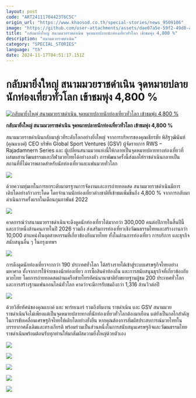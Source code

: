 ```yaml
---
layout: post
code: "ART24111704423T6C5C"
origin_url: "https://www.khaosod.co.th/special-stories/news_9509106"
image: "https://github.com/user-attachments/assets/dae07a5e-59f2-49d8-a206-886366386ff9"
title: "กลับมายิ่งใหญ่ สนามมวยราชดำเนิน จุดหมายปลายนักท่องเที่ยวทั่วโลก เข้าชมพุ่ง 4,800 %"
description: "สนามมวยราชดำเนิน"
category: "SPECIAL_STORIES"
language: "th"
date: 2024-11-17T04:51:17.151Z
---
```


# กลับมายิ่งใหญ่ สนามมวยราชดำเนิน จุดหมายปลายนักท่องเที่ยวทั่วโลก เข้าชมพุ่ง 4,800 %

[![กลับมายิ่งใหญ่ สนามมวยราชดำเนิน จุดหมายปลายนักท่องเที่ยวทั่วโลก เข้าชมพุ่ง 4,800 %](https://www.khaosod.co.th/wpapp/uploads/2024/11/514455445.jpg "กลับมายิ่งใหญ่ สนามมวยราชดำเนิน จุดหมายปลายนักท่องเที่ยวทั่วโลก เข้าชมพุ่ง 4,800 %")](https://www.khaosod.co.th/wpapp/uploads/2024/11/514455445.jpg)

**กลับมายิ่งใหญ่ สนามมวยราชดำเนิน จุดหมายปลายนักท่องเที่ยวทั่วโลก เข้าชมพุ่ง 4,800 %**

สนามมวยราชดำเนินกลับมาสู่เวทีระดับโลกอย่างยิ่งใหญ่ จากการบริหารของคุณเธียรชัย พิสิฐวุฒินันท์ (คุณแบงค์) CEO บริษัท Global Sport Ventures (GSV) ผู้จัดรายการ RWS – Rajadamnern Series และ ผู้เปลี่ยนสนามมวยแห่งนี้ให้กลายเป็นจุดหมายปลายทางท่องเที่ยวที่ผสมผสานวัฒนธรรมและกีฬามวยไทยได้อย่างลงตัว การพัฒนาครั้งนี้ส่งผลให้ราชดำเนินกลายเป็นสถานที่ที่ไม่ควรพลาดสำหรับนักท่องเที่ยวและแฟนมวยทั่วโลก

[![](https://www.khaosod.co.th/wpapp/uploads/2024/11/c4c4745b-220c-4333-963f-eaa6e7f82ea5.jpg)](https://www.khaosod.co.th/wpapp/uploads/2024/11/c4c4745b-220c-4333-963f-eaa6e7f82ea5.jpg)

ด้วยความทุ่มเทในการยกระดับมาตรฐานการจัดงานและการถ่ายทอดสด สนามมวยราชดำเนินมีการเติบโตอย่างก้าวกระโดด โดยจำนวนนักท่องเที่ยวต่างชาติที่เข้าชมเพิ่มขึ้นถึง 4,800 % จากการกลับมาดำเนินการครั้งแรกในเดือนกุมภาพันธ์ 2022

[![](https://www.khaosod.co.th/wpapp/uploads/2024/11/ba961137-79ca-4e94-9a0f-581062df71b1.jpg)](https://www.khaosod.co.th/wpapp/uploads/2024/11/ba961137-79ca-4e94-9a0f-581062df71b1.jpg)

คาดการณ์ว่าสนามมวยราชดำเนินจะดึงดูดนักท่องเที่ยวได้มากกว่า 300,000 คนต่อปีภายในสิ้นปีนี้ และกว่าหนึ่งล้านคนภายในปี 2026 รวมถึง ส่งเสริมการท่องเที่ยวเชิงวัฒนธรรมไทยและสร้างงานกว่า 10,000 ตำแหน่งในอุตสาหกรรมที่เกี่ยวข้องกับมวยไทย ทั้งในด้านการท่องเที่ยว การบริการ และธุรกิจสนับสนุนอื่น ๆ ในกรุงเทพฯ

[![](https://www.khaosod.co.th/wpapp/uploads/2024/11/ae284f0f-24e4-430e-ae3b-cea353ace869.jpg)](https://www.khaosod.co.th/wpapp/uploads/2024/11/ae284f0f-24e4-430e-ae3b-cea353ace869.jpg)

การดึงดูดนักท่องเที่ยวจากกว่า 190 ประเทศทั่วโลก ได้สร้างรายได้เข้าสู่ระบบเศรษฐกิจไทยอย่างมหาศาล ทั้งจากการใช้จ่ายของนักท่องเที่ยว การซื้อสินค้าท้องถิ่น และการสนับสนุนธุรกิจที่เกี่ยวข้องกับมวยไทย โดยการถ่ายทอดสดผ่านเครือข่ายโทรทัศน์นานาชาติยังขยายฐานผู้ชม 200 ประเทศทั่วโลกและการสร้างฐานแฟนออนไลน์ทั่วโลก คาดว่าจะมีการรับชมถึงกว่า 1,316 ล้านวิวต่อปี

[![](https://www.khaosod.co.th/wpapp/uploads/2024/11/252de79b-43b8-411f-85af-e5fd9e4c327c.jpg)](https://www.khaosod.co.th/wpapp/uploads/2024/11/252de79b-43b8-411f-85af-e5fd9e4c327c.jpg)

ด้วยวิสัยทัศน์ของคุณแบงค์ และ พาร์ทเนอร์ รวมถึงทีมงาน ราชดำเนิน และ GSV สนามมวยราชดำเนินจึงไม่เพียงแต่เป็นจุดหมายปลายทางที่นักท่องเที่ยวทั่วโลกต้องมาเยือน แต่ยังเป็นกลไกสำคัญในการขับเคลื่อนเศรษฐกิจไทยให้เติบโตอย่างยั่งยืน หากคุณต้องการสัมผัสประสบการณ์มวยไทยในบรรยากาศดั้งเดิมและทรงเกียรติ พร้อมร่วมเป็นส่วนหนึ่งในการสนับสนุนเศรษฐกิจและวัฒนธรรมไทย ราชดำเนินพร้อมต้อนรับทุกท่านให้มาสัมผัสความยิ่งใหญ่ด้วยตัวเอง

[![](https://www.khaosod.co.th/wpapp/uploads/2024/11/67aa54bf-496f-4648-914a-451f3a11e705.jpg)](https://www.khaosod.co.th/wpapp/uploads/2024/11/67aa54bf-496f-4648-914a-451f3a11e705.jpg)

[![](https://www.khaosod.co.th/wpapp/uploads/2024/11/27e9e14a-4979-48ae-a9d4-e6a735265482.jpg)](https://www.khaosod.co.th/wpapp/uploads/2024/11/27e9e14a-4979-48ae-a9d4-e6a735265482.jpg)

[![](https://www.khaosod.co.th/wpapp/uploads/2024/11/9ab3464c-77f5-464a-a435-ab80e5d8d068.jpg)](https://www.khaosod.co.th/wpapp/uploads/2024/11/9ab3464c-77f5-464a-a435-ab80e5d8d068.jpg)

[![](https://www.khaosod.co.th/wpapp/uploads/2024/11/6c6fa5ea-1b1e-446e-bf55-274a87db17ac.jpg)](https://www.khaosod.co.th/wpapp/uploads/2024/11/6c6fa5ea-1b1e-446e-bf55-274a87db17ac.jpg)

[![](https://www.khaosod.co.th/wpapp/uploads/2024/11/6a7aa465-590d-44e5-906c-6742dd4cc7c4.jpg)](https://www.khaosod.co.th/wpapp/uploads/2024/11/6a7aa465-590d-44e5-906c-6742dd4cc7c4.jpg)